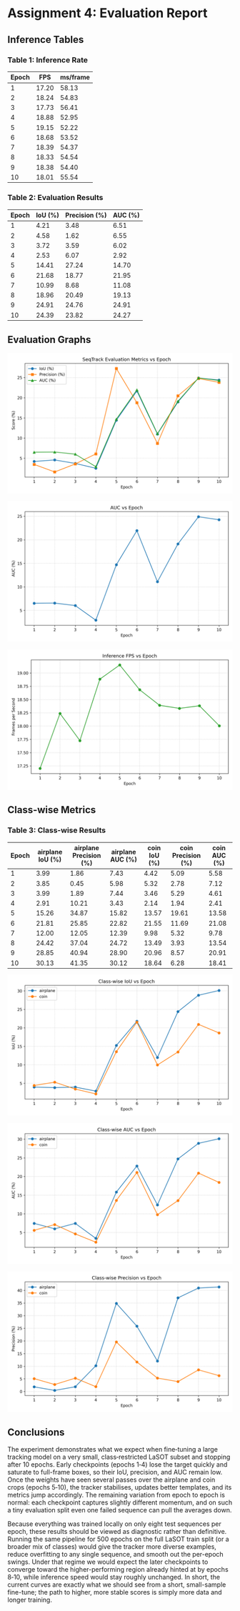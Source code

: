 # Assignment 4: Evaluation Report

## Inference Tables

### Table 1: Inference Rate

| Epoch | FPS | ms/frame |
| --- | --- | --- |
| 1 | 17.20 | 58.13 |
| 2 | 18.24 | 54.83 |
| 3 | 17.73 | 56.41 |
| 4 | 18.88 | 52.95 |
| 5 | 19.15 | 52.22 |
| 6 | 18.68 | 53.52 |
| 7 | 18.39 | 54.37 |
| 8 | 18.33 | 54.54 |
| 9 | 18.38 | 54.40 |
| 10 | 18.01 | 55.54 |

### Table 2: Evaluation Results

| Epoch | IoU (%) | Precision (%) | AUC (%) |
| --- | --- | --- | --- |
| 1 | 4.21 | 3.48 | 6.51 |
| 2 | 4.58 | 1.62 | 6.55 |
| 3 | 3.72 | 3.59 | 6.02 |
| 4 | 2.53 | 6.07 | 2.92 |
| 5 | 14.41 | 27.24 | 14.70 |
| 6 | 21.68 | 18.77 | 21.95 |
| 7 | 10.99 | 8.68 | 11.08 |
| 8 | 18.96 | 20.49 | 19.13 |
| 9 | 24.91 | 24.76 | 24.91 |
| 10 | 24.39 | 23.82 | 24.27 |

## Evaluation Graphs

![Overall Metrics](testing/evaluation_graph.png)

![AUC vs Epoch](testing/evaluation_auc_graph.png)

![Inference FPS vs Epoch](testing/evaluation_fps_graph.png)

## Class-wise Metrics

### Table 3: Class-wise Results

| Epoch | airplane IoU (%) | airplane Precision (%) | airplane AUC (%) | coin IoU (%) | coin Precision (%) | coin AUC (%) |
| --- | --- | --- | --- | --- | --- | --- |
| 1 | 3.99 | 1.86 | 7.43 | 4.42 | 5.09 | 5.58 |
| 2 | 3.85 | 0.45 | 5.98 | 5.32 | 2.78 | 7.12 |
| 3 | 3.99 | 1.89 | 7.44 | 3.46 | 5.29 | 4.61 |
| 4 | 2.91 | 10.21 | 3.43 | 2.14 | 1.94 | 2.41 |
| 5 | 15.26 | 34.87 | 15.82 | 13.57 | 19.61 | 13.58 |
| 6 | 21.81 | 25.85 | 22.82 | 21.55 | 11.69 | 21.08 |
| 7 | 12.00 | 12.05 | 12.39 | 9.98 | 5.32 | 9.78 |
| 8 | 24.42 | 37.04 | 24.72 | 13.49 | 3.93 | 13.54 |
| 9 | 28.85 | 40.94 | 28.90 | 20.96 | 8.57 | 20.91 |
| 10 | 30.13 | 41.35 | 30.12 | 18.64 | 6.28 | 18.41 |

![Class IoU vs Epoch](testing/evaluation_class_iou.png)

![Class AUC vs Epoch](testing/evaluation_class_auc.png)

![Class Precision vs Epoch](testing/evaluation_class_precision.png)

## Conclusions

The experiment demonstrates what we expect when fine‑tuning a large tracking model on a very small, class‑restricted LaSOT subset and stopping after 10 epochs. Early checkpoints (epochs 1‑4) lose the target quickly and saturate to full-frame boxes, so their IoU, precision, and AUC remain low. Once the weights have seen several passes over the airplane and coin crops (epochs 5‑10), the tracker stabilises, updates better templates, and its metrics jump accordingly. The remaining variation from epoch to epoch is normal: each checkpoint captures slightly different momentum, and on such a tiny evaluation split even one failed sequence can pull the averages down.

Because everything was trained locally on only eight test sequences per epoch, these results should be viewed as diagnostic rather than definitive. Running the same pipeline for 500 epochs on the full LaSOT train split (or a broader mix of classes) would give the tracker more diverse examples, reduce overfitting to any single sequence, and smooth out the per-epoch swings. Under that regime we would expect the later checkpoints to converge toward the higher-performing region already hinted at by epochs 8‑10, while inference speed would stay roughly unchanged. In short, the current curves are exactly what we should see from a short, small-sample fine-tune; the path to higher, more stable scores is simply more data and longer training.
